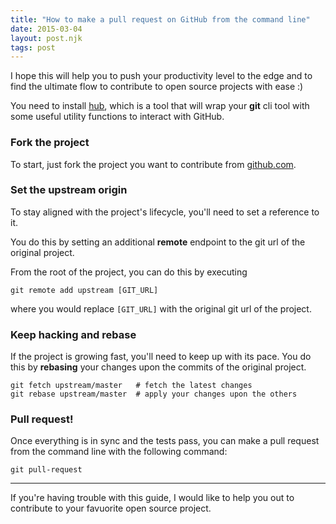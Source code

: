 ```yaml
---
title: "How to make a pull request on GitHub from the command line"
date: 2015-03-04
layout: post.njk
tags: post
---
```


I hope this will help you to push your productivity level to the edge and to find the ultimate flow to contribute to open source projects with ease :)

You need to install [hub](https://hub.github.com), which is a tool that will wrap your **git** cli tool with some useful utility functions to interact with GitHub.


### Fork the project

To start, just fork the project you want to contribute from [github.com](https://github.com).


### Set the upstream origin

To stay aligned with the project's lifecycle, you'll need to set a reference to it.

You do this by setting an additional **remote** endpoint to the git url of the original project.

From the root of the project, you can do this by executing

```
git remote add upstream [GIT_URL]
```

where you would replace `[GIT_URL]` with the original git url of the project.


### Keep hacking and rebase

If the project is growing fast, you'll need to keep up with its pace.
You do this by **rebasing** your changes upon the commits of the original project.

```
git fetch upstream/master   # fetch the latest changes
git rebase upstream/master  # apply your changes upon the others
```


### Pull request!

Once everything is in sync and the tests pass, you can make a pull request from the command line with the following command:

```
git pull-request
```

---

If you're having trouble with this guide, I would like to help you out to contribute to your favuorite open source project.

